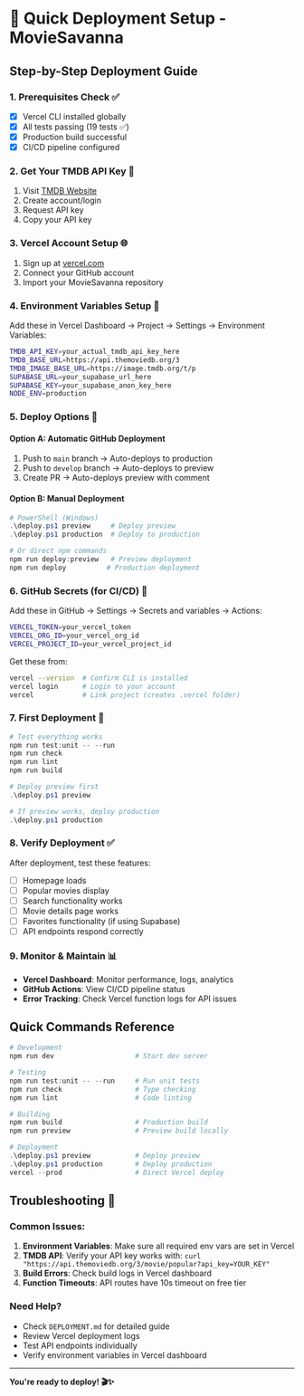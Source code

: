 # 🚀 Quick Deployment Setup - MovieSavanna

## Step-by-Step Deployment Guide

### 1. Prerequisites Check ✅

- [x] Vercel CLI installed globally
- [x] All tests passing (19 tests ✅)
- [x] Production build successful
- [x] CI/CD pipeline configured

### 2. Get Your TMDB API Key 🔑

1. Visit [TMDB Website](https://www.themoviedb.org/settings/api)
2. Create account/login
3. Request API key
4. Copy your API key

### 3. Vercel Account Setup 🌐

1. Sign up at [vercel.com](https://vercel.com)
2. Connect your GitHub account
3. Import your MovieSavanna repository

### 4. Environment Variables Setup 🔧

Add these in Vercel Dashboard → Project → Settings → Environment Variables:

```bash
TMDB_API_KEY=your_actual_tmdb_api_key_here
TMDB_BASE_URL=https://api.themoviedb.org/3
TMDB_IMAGE_BASE_URL=https://image.tmdb.org/t/p
SUPABASE_URL=your_supabase_url_here
SUPABASE_KEY=your_supabase_anon_key_here
NODE_ENV=production
```

### 5. Deploy Options 🚀

#### Option A: Automatic GitHub Deployment

1. Push to `main` branch → Auto-deploys to production
2. Push to `develop` branch → Auto-deploys to preview
3. Create PR → Auto-deploys preview with comment

#### Option B: Manual Deployment

```powershell
# PowerShell (Windows)
.\deploy.ps1 preview     # Deploy preview
.\deploy.ps1 production  # Deploy to production

# Or direct npm commands
npm run deploy:preview   # Preview deployment
npm run deploy          # Production deployment
```

### 6. GitHub Secrets (for CI/CD) 🔐

Add these in GitHub → Settings → Secrets and variables → Actions:

```bash
VERCEL_TOKEN=your_vercel_token
VERCEL_ORG_ID=your_vercel_org_id
VERCEL_PROJECT_ID=your_vercel_project_id
```

Get these from:

```bash
vercel --version  # Confirm CLI is installed
vercel login      # Login to your account
vercel            # Link project (creates .vercel folder)
```

### 7. First Deployment 🎉

```powershell
# Test everything works
npm run test:unit -- --run
npm run check
npm run lint
npm run build

# Deploy preview first
.\deploy.ps1 preview

# If preview works, deploy production
.\deploy.ps1 production
```

### 8. Verify Deployment ✅

After deployment, test these features:

- [ ] Homepage loads
- [ ] Popular movies display
- [ ] Search functionality works
- [ ] Movie details page works
- [ ] Favorites functionality (if using Supabase)
- [ ] API endpoints respond correctly

### 9. Monitor & Maintain 📊

- **Vercel Dashboard**: Monitor performance, logs, analytics
- **GitHub Actions**: View CI/CD pipeline status
- **Error Tracking**: Check Vercel function logs for API issues

## Quick Commands Reference

```powershell
# Development
npm run dev                    # Start dev server

# Testing
npm run test:unit -- --run     # Run unit tests
npm run check                  # Type checking
npm run lint                   # Code linting

# Building
npm run build                  # Production build
npm run preview                # Preview build locally

# Deployment
.\deploy.ps1 preview           # Deploy preview
.\deploy.ps1 production        # Deploy production
vercel --prod                  # Direct Vercel deploy
```

## Troubleshooting 🔧

### Common Issues:

1. **Environment Variables**: Make sure all required env vars are set in Vercel
2. **TMDB API**: Verify your API key works with: `curl "https://api.themoviedb.org/3/movie/popular?api_key=YOUR_KEY"`
3. **Build Errors**: Check build logs in Vercel dashboard
4. **Function Timeouts**: API routes have 10s timeout on free tier

### Need Help?

- Check `DEPLOYMENT.md` for detailed guide
- Review Vercel deployment logs
- Test API endpoints individually
- Verify environment variables in Vercel dashboard

---

**You're ready to deploy! 🎬✨**
